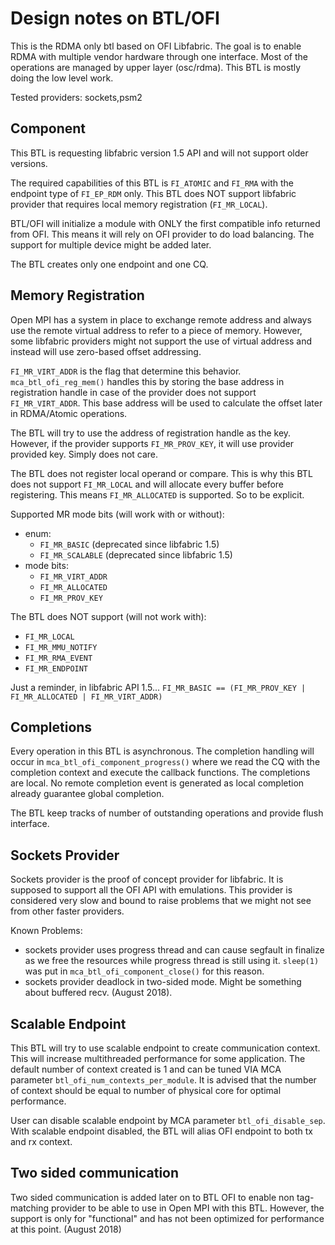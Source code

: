 # Design notes on BTL/OFI

This is the RDMA only btl based on OFI Libfabric. The goal is to
enable RDMA with multiple vendor hardware through one interface. Most
of the operations are managed by upper layer (osc/rdma). This BTL is
mostly doing the low level work.

Tested providers: sockets,psm2

## Component

This BTL is requesting libfabric version 1.5 API and will not support
older versions.

The required capabilities of this BTL is `FI_ATOMIC` and `FI_RMA` with
the endpoint type of `FI_EP_RDM` only. This BTL does NOT support
libfabric provider that requires local memory registration
(`FI_MR_LOCAL`).

BTL/OFI will initialize a module with ONLY the first compatible info
returned from OFI.  This means it will rely on OFI provider to do load
balancing. The support for multiple device might be added later.

The BTL creates only one endpoint and one CQ.

## Memory Registration

Open MPI has a system in place to exchange remote address and always
use the remote virtual address to refer to a piece of memory. However,
some libfabric providers might not support the use of virtual address
and instead will use zero-based offset addressing.

`FI_MR_VIRT_ADDR` is the flag that determine this
behavior. `mca_btl_ofi_reg_mem()` handles this by storing the base
address in registration handle in case of the provider does not
support `FI_MR_VIRT_ADDR`. This base address will be used to calculate
the offset later in RDMA/Atomic operations.

The BTL will try to use the address of registration handle as the
key. However, if the provider supports `FI_MR_PROV_KEY`, it will use
provider provided key. Simply does not care.

The BTL does not register local operand or compare. This is why this
BTL does not support `FI_MR_LOCAL` and will allocate every buffer
before registering. This means `FI_MR_ALLOCATED` is supported. So to
be explicit.

Supported MR mode bits (will work with or without):

* enum:
  * `FI_MR_BASIC` (deprecated since libfabric 1.5)
  * `FI_MR_SCALABLE` (deprecated since libfabric 1.5)
* mode bits:
  * `FI_MR_VIRT_ADDR`
  * `FI_MR_ALLOCATED`
  * `FI_MR_PROV_KEY`

The BTL does NOT support (will not work with):

* `FI_MR_LOCAL`
* `FI_MR_MMU_NOTIFY`
* `FI_MR_RMA_EVENT`
* `FI_MR_ENDPOINT`

Just a reminder, in libfabric API 1.5...
`FI_MR_BASIC == (FI_MR_PROV_KEY | FI_MR_ALLOCATED | FI_MR_VIRT_ADDR)`

## Completions

Every operation in this BTL is asynchronous. The completion handling
will occur in `mca_btl_ofi_component_progress()` where we read the CQ
with the completion context and execute the callback functions. The
completions are local. No remote completion event is generated as
local completion already guarantee global completion.

The BTL keep tracks of number of outstanding operations and provide
flush interface.

## Sockets Provider

Sockets provider is the proof of concept provider for libfabric. It is
supposed to support all the OFI API with emulations. This provider is
considered very slow and bound to raise problems that we might not see
from other faster providers.

Known Problems:

* sockets provider uses progress thread and can cause segfault in
  finalize as we free the resources while progress thread is still
  using it. `sleep(1)` was put in `mca_btl_ofi_component_close()` for
  this reason.
* sockets provider deadlock in two-sided mode. Might be something
  about buffered recv.  (August 2018).

## Scalable Endpoint

This BTL will try to use scalable endpoint to create communication
context. This will increase multithreaded performance for some
application. The default number of context created is 1 and can be
tuned VIA MCA parameter `btl_ofi_num_contexts_per_module`. It is
advised that the number of context should be equal to number of
physical core for optimal performance.

User can disable scalable endpoint by MCA parameter
`btl_ofi_disable_sep`.  With scalable endpoint disabled, the BTL will
alias OFI endpoint to both tx and rx context.

## Two sided communication

Two sided communication is added later on to BTL OFI to enable non
tag-matching provider to be able to use in Open MPI with this
BTL. However, the support is only for "functional" and has not been
optimized for performance at this point. (August 2018)
